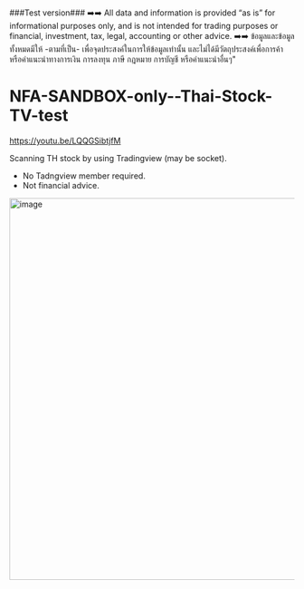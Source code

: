 ###Test version###
➡️➡️  All data and information is provided “as is” for informational purposes only, and is not intended for trading purposes or financial, investment, tax, legal, accounting or other advice.
➡️➡️  ข้อมูลและข้อมูลทั้งหมดมีให้ -ตามที่เป็น- เพื่อจุดประสงค์ในการให้ข้อมูลเท่านั้น และไม่ได้มีวัตถุประสงค์เพื่อการค้าหรือคำแนะนำทางการเงิน การลงทุน ภาษี กฎหมาย การบัญชี หรือคำแนะนำอื่นๆ"

# NFA-SANDBOX-only--Thai-Stock-TV-test
https://youtu.be/LQQGSibtjfM

Scanning TH stock by using Tradingview (may be socket).
- No Tadngview member required.
- Not financial advice.

<img width="674" alt="image" src="https://user-images.githubusercontent.com/112412574/192146647-19670c51-2c73-4150-922a-60650e18c4fe.png">
